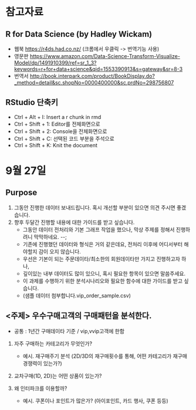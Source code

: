 # 참고자료

## R for Data Science (by Hadley Wickam)

+ 웹북 <https://r4ds.had.co.nz/> (크롬에서 우클릭 -> 번역기능 사용)
+ 영문판 <https://www.amazon.com/Data-Science-Transform-Visualize-Model/dp/1491910399/ref=sr_1_3?keywords=r+for+data+science&qid=1553390913&s=gateway&sr=8-3>
+ 번역서 <http://book.interpark.com/product/BookDisplay.do?_method=detail&sc.shopNo=0000400000&sc.prdNo=298756807>

## RStudio 단축키 

+ Ctrl + Alt + I: Insert a r chunk in rmd
+ Ctrl + Shift + 1: Editor를 전체화면으로
+ Ctrl + Shift + 2: Console을 전체화면으로
+ Ctrl + Shift + C: 선택된 코드 부분을 주석으로
+ Ctrl + Shift + K: Knit the document

# 9월 27일

## Purpose

1. 그동안 진행한 데이터 보내드립니다. 혹시 개선할 부분이 있으면 의견 주시면 좋겠습니다.
2. 향후 두달간 진행할 내용에 대한 가이드를 받고 싶습니다. 
    + 그동안 데이터 전처리와 기본 그래프 작업을 했으나, 막상 주제를 정해서 진행하려니 막막하네요. --; 
    + 기존에 진행했던 데이터와 형식은 거의 같은데요, 전처리 이후에 어디서부터 해야할지 감이 오지 않습니다.
    + 우선은 기본이 되는 주문데이타/최소한의 회원데이타만 가지고 진행하고자 하나,
    + 깊이있는 내부 데이터도 많이 있으니, 혹시 필요한 항목이 있으면 말씀주세요.
    + 이 과제를 수행하기 위한 분석시나리오와 필요한 함수에 대한 가이드를 받고 싶습니다. 
    + (샘플 데이터 첨부합니다.vip_order_sample.csv)

## <주제> 우수구매고객의 구매패턴을 분석한다.

+ 공통 : 1년간 구매데이타 기준 / vip,vvip고객에 한함

1. 자주 구매하는 카테고리가 무엇인가?
    + 예시. 재구매주기 분석 (2D/3D의 재구매횟수를 통해, 어떤 카테고리가 재구매 경쟁력이 있는가?)

2. 교차구매(1D, 2D)는 어떤 상품이 있는가?

3. 왜 인터파크를 이용할까?
    + 예시. 쿠폰이나 포인트가 많은가? (아이포인트, 카드 행사, 쿠폰 등등)

